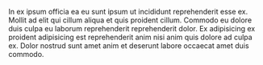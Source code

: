 

In ex ipsum officia ea eu sunt ipsum ut incididunt reprehenderit esse ex. Mollit ad elit qui cillum aliqua et quis proident cillum. Commodo eu dolore duis culpa eu laborum reprehenderit reprehenderit dolor. Ex adipisicing ex proident adipisicing est reprehenderit anim nisi anim quis dolore ad culpa ex. Dolor nostrud sunt amet anim et deserunt labore occaecat amet duis commodo.